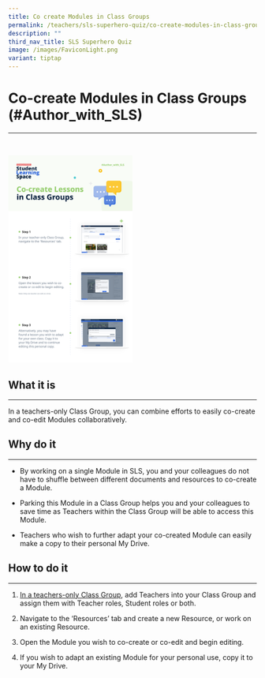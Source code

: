 ```yaml
---
title: Co create Modules in Class Groups
permalink: /teachers/sls-superhero-quiz/co-create-modules-in-class-groups/
description: ""
third_nav_title: SLS Superhero Quiz
image: /images/FaviconLight.png
variant: tiptap
---
```

<h1>Co-create Modules in Class Groups (#Author_with_SLS)</h1>
<hr>
<p>
<br>
</p><a class="isomer-image-wrapper" href="/files/Marcomms/SLS%20Superhero%20Quiz/author%2001.pdf"><img style="width:50%" height="auto" width="100%" src="/images/2Teacher/Marcomms/SLS%20Superhero%20Quiz/Author%201.png"></a>
<h2>What it is</h2>
<hr>
<p>In a teachers-only Class Group, you can combine efforts to easily co-create
and co-edit Modules collaboratively.</p>
<h2>Why do it</h2>
<hr>
<ul data-tight="true" class="tight">
<li>
<p>By working on a single Module in SLS, you and your colleagues do not have
to shuffle between different documents and resources to co-create a Module.</p>
</li>
<li>
<p>Parking this Module in a Class Group helps you and your colleagues to
save time as Teachers within the Class Group will be able to access this
Module.</p>
</li>
<li>
<p>Teachers who wish to further adapt your co-created Module can easily make
a copy to their personal My Drive.</p>
</li>
</ul>
<h2>How to do it</h2>
<hr>
<ol data-tight="true" class="tight">
<li>
<p><a href="/teacher-user-guide/organise/create-class-groups/" rel="noopener noreferrer nofollow" target="_blank">In a teachers-only Class Group</a>,
add Teachers into your Class Group and assign them with Teacher roles,
Student roles or both.</p>
</li>
<li>
<p>Navigate to the ‘Resources’ tab and create a new Resource, or work on
an existing Resource.</p>
</li>
<li>
<p>Open the Module you wish to co-create or co-edit and begin editing.</p>
</li>
<li>
<p>If you wish to adapt an existing Module for your personal use, copy it
to your My Drive.</p>
</li>
</ol>
<p></p>